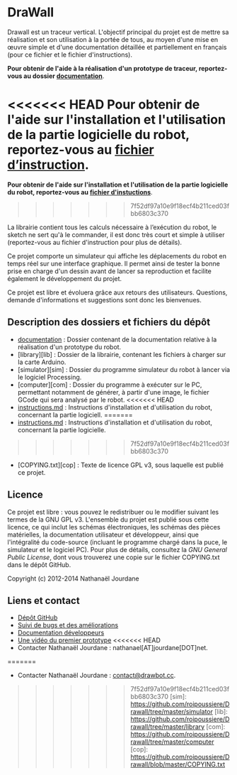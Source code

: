 DraWall
=======

Drawall est un traceur vertical. L'objectif principal du projet est de mettre sa réalisation et son utilisation à la portée de tous, au moyen d'une mise en œuvre simple et d'une documentation détaillée et partiellement en français (pour ce fichier et le fichier d'instructions).

**Pour obtenir de l'aide à la réalisation d'un prototype de traceur, reportez-vous au dossier [documentation][doc]**.

<<<<<<< HEAD
**Pour obtenir de l'aide sur l'installation et l'utilisation de la partie logicielle du robot, reportez-vous au [fichier d’instruction][ins].**
=======
**Pour obtenir de l'aide sur l'installation et l'utilisation de la partie logicielle du robot, reportez-vous au [fichier d'instuctions][ins]**.
>>>>>>> 7f52df97a10e9f18ecf4b211ced03fbb6803c370

La librairie contient tous les calculs nécessaire à l’exécution du robot, le sketch ne sert qu'à le commander, il est donc très court et simple à utiliser (reportez-vous au fichier d'instruction pour plus de détails).

Ce projet comporte un simulateur qui affiche les déplacements du robot en temps réel sur une interface graphique. Il permet ainsi de tester la bonne prise en charge d'un dessin avant de lancer sa reproduction et facilite également le développement du projet.

Ce projet est libre et évoluera grâce aux retours des utilisateurs. Questions, demande d'informations et suggestions sont donc les bienvenues.

Description des dossiers et fichiers du dépôt
---------------------------------------------

- [documentation][doc] : Dossier contenant de la documentation relative à la réalisation d'un prototype du robot.
- [library][lib] : Dossier de la librairie, contenant les fichiers à charger sur la carte Arduino.
- [simulator][sim] : Dossier du programme simulateur du robot à lancer via le logiciel Processing.
- [computer][com] : Dossier du programme à exécuter sur le PC, permettant notamment de générer, à partir d'une image, le fichier GCode qui sera analysé par le robot.
<<<<<<< HEAD
- [instructions.md][ins] : Instructions d'installation et d'utilisation du robot, concernant la partie logiciell.
=======
- [instructions.md][ins] : Instructions d'installation et d'utilisation du robot, concernant la partie logicielle.
>>>>>>> 7f52df97a10e9f18ecf4b211ced03fbb6803c370
- [COPYING.txt][cop] : Texte de licence GPL v3, sous laquelle est publié ce projet.

Licence
-------

Ce projet est libre : vous pouvez le redistribuer ou le modifier suivant les termes de la GNU GPL v3. L'ensemble du projet est publié sous cette licence, ce qui inclut les schémas électroniques, les schémas des pièces matérielles, la documentation utilisateur et développeur, ainsi que l'intégralité du code-source (incluant le programme chargé dans la puce, le simulateur et le logiciel PC). Pour plus de détails, consultez la *GNU General Public License*, dont vous trouverez une copie sur le fichier COPYING.txt dans le dépôt GitHub.

Copyright (c) 2012-2014 Nathanaël Jourdane

Liens et contact
----------------

- [Dépôt GitHub](https://github.com/roipoussiere/Drawall)
- [Suivi de bugs et des améliorations](https://github.com/roipoussiere/Drawall/issues)
- [Documentation développeurs](https://doc.drawbot.cc)
- [Une vidéo du premier prototype](http://www.youtube.com/watch?v=ewhZ9wcrR2s)
<<<<<<< HEAD
- Contacter Nathanaël Jourdane : nathanael[AT]jourdane[DOT]net.

[doc]: https://github.com/roipoussiere/Drawall/tree/master/documentation
[ins]: https://github.com/roipoussiere/Drawall/blob/master/instructions.md
=======
- Contacter Nathanaël Jourdane : contact@drawbot.cc.

[doc]: https://github.com/roipoussiere/Drawall/tree/master/documentation
[ins]: http://instructions.drawbot.cc/
>>>>>>> 7f52df97a10e9f18ecf4b211ced03fbb6803c370
[sim]: https://github.com/roipoussiere/Drawall/tree/master/simulator
[lib]: https://github.com/roipoussiere/Drawall/tree/master/library
[com]: https://github.com/roipoussiere/Drawall/tree/master/computer
[cop]: https://github.com/roipoussiere/Drawall/blob/master/COPYING.txt

